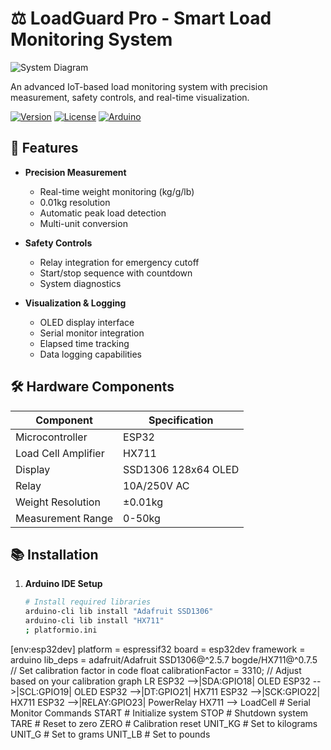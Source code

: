 # ⚖️ LoadGuard Pro - Smart Load Monitoring System

![System Diagram](https://via.placeholder.com/800x400.png?text=LoadGuard+Pro+System+Diagram) <!-- Add your project image -->

An advanced IoT-based load monitoring system with precision measurement, safety controls, and real-time visualization.

[![Version](https://img.shields.io/badge/Version-1.0.0-blue.svg)]()
[![License](https://img.shields.io/badge/License-MIT-green.svg)]()
[![Arduino](https://img.shields.io/badge/Arduino-Compatible-yellowgreen.svg)]()

## 🌟 Features

- **Precision Measurement**
  - Real-time weight monitoring (kg/g/lb)
  - 0.01kg resolution
  - Automatic peak load detection
  - Multi-unit conversion

- **Safety Controls**
  - Relay integration for emergency cutoff
  - Start/stop sequence with countdown
  - System diagnostics

- **Visualization & Logging**
  - OLED display interface
  - Serial monitor integration
  - Elapsed time tracking
  - Data logging capabilities

## 🛠️ Hardware Components

| Component              | Specification           |
|------------------------|-------------------------|
| Microcontroller        | ESP32                   |
| Load Cell Amplifier    | HX711                   |
| Display                | SSD1306 128x64 OLED     |
| Relay                  | 10A/250V AC             |
| Weight Resolution      | ±0.01kg                 |
| Measurement Range      | 0-50kg                  |

## 📚 Installation

1. **Arduino IDE Setup**
   ```bash
   # Install required libraries
   arduino-cli lib install "Adafruit SSD1306"
   arduino-cli lib install "HX711"
   ; platformio.ini
[env:esp32dev]
platform = espressif32
board = esp32dev
framework = arduino
lib_deps = 
    adafruit/Adafruit SSD1306@^2.5.7
    bogde/HX711@^0.7.5
    // Set calibration factor in code
float calibrationFactor = 3310; // Adjust based on your calibration
graph LR
    ESP32 -->|SDA:GPIO18| OLED
    ESP32 -->|SCL:GPIO19| OLED
    ESP32 -->|DT:GPIO21| HX711
    ESP32 -->|SCK:GPIO22| HX711
    ESP32 -->|RELAY:GPIO23| PowerRelay
    HX711 --> LoadCell
    # Serial Monitor Commands
START       # Initialize system
STOP        # Shutdown system
TARE        # Reset to zero
ZERO        # Calibration reset
UNIT_KG     # Set to kilograms
UNIT_G      # Set to grams
UNIT_LB     # Set to pounds
